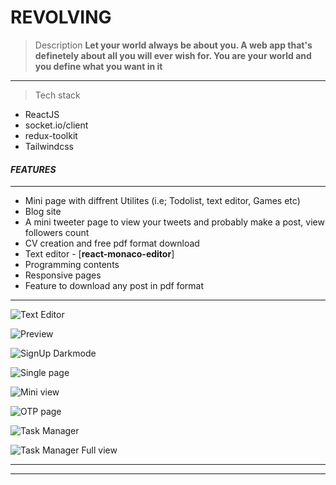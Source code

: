 # REVOLVING

> Description **Let your world always be about you. A web app that's definetely about all you will ever wish for. You are your world and you define what you want in it**
---

> Tech stack
* ReactJS
* socket.io/client
* redux-toolkit
* Tailwindcss


#### _**FEATURES**_
---
* Mini page with diffrent Utilites (i.e; Todolist, text editor, Games etc)
* Blog site
* A mini tweeter page to view your tweets and probably make a post, view followers count
* CV creation and free pdf format download
* Text editor - [**react-monaco-editor**]
* Programming contents
* Responsive pages
* Feature to download any post in pdf format
----

![Text Editor](./src/images/preview1.png)

![Preview](./src/images/revolving-home-full.png)

![SignUp Darkmode](./src/images/darkMode-signUp.png)

![Single page](./src/images/single-mini.png)

![Mini view](./src/images/mini-view.png)

![OTP page](./src/images/otp-page.png)

![Task Manager](./src/images/taskManager.png)

![Task Manager Full view](./src/images/taskManager-full.png)

---

---
